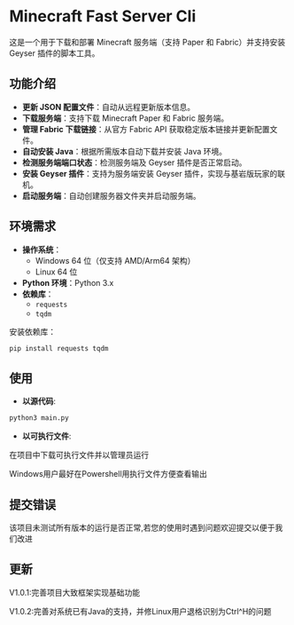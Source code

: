 # Minecraft Fast Server Cli

这是一个用于下载和部署 Minecraft 服务端（支持 Paper 和 Fabric）并支持安装 Geyser 插件的脚本工具。

## 功能介绍

- **更新 JSON 配置文件**：自动从远程更新版本信息。
- **下载服务端**：支持下载 Minecraft Paper 和 Fabric 服务端。
- **管理 Fabric 下载链接**：从官方 Fabric API 获取稳定版本链接并更新配置文件。
- **自动安装 Java**：根据所需版本自动下载并安装 Java 环境。
- **检测服务端端口状态**：检测服务端及 Geyser 插件是否正常启动。
- **安装 Geyser 插件**：支持为服务端安装 Geyser 插件，实现与基岩版玩家的联机。
- **启动服务端**：自动创建服务器文件夹并启动服务端。

## 环境需求

- **操作系统**：
  - Windows 64 位（仅支持 AMD/Arm64 架构）
  - Linux 64 位
- **Python 环境**：Python 3.x
- **依赖库**：
  - `requests`
  - `tqdm`

安装依赖库：
```bash
pip install requests tqdm
```

## 使用
- **以源代码**:
```bash
python3 main.py
```
- **以可执行文件**:

在项目中下载可执行文件并以管理员运行

Windows用户最好在Powershell用执行文件方便查看输出

## 提交错误
该项目未测试所有版本的运行是否正常,若您的使用时遇到问题欢迎提交以便于我们改进

## 更新
V1.0.1:完善项目大致框架实现基础功能

V1.0.2:完善对系统已有Java的支持，并修Linux用户退格识别为Ctrl^H的问题
